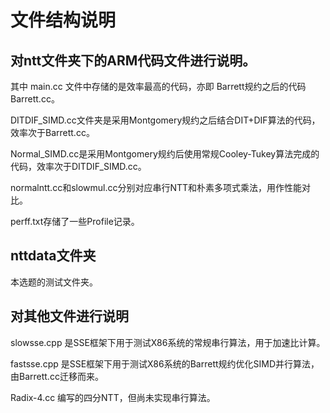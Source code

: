 # 文件结构说明
## 对ntt文件夹下的ARM代码文件进行说明。

其中 main.cc 文件中存储的是效率最高的代码，亦即 Barrett规约之后的代码Barrett.cc。

DITDIF_SIMD.cc文件夹是采用Montgomery规约之后结合DIT+DIF算法的代码，效率次于Barrett.cc。

Normal_SIMD.cc是采用Montgomery规约后使用常规Cooley-Tukey算法完成的代码，效率次于DITDIF_SIMD.cc。

normalntt.cc和slowmul.cc分别对应串行NTT和朴素多项式乘法，用作性能对比。

perff.txt存储了一些Profile记录。

## nttdata文件夹
本选题的测试文件夹。

## 对其他文件进行说明
slowsse.cpp 是SSE框架下用于测试X86系统的常规串行算法，用于加速比计算。

fastsse.cpp 是SSE框架下用于测试X86系统的Barrett规约优化SIMD并行算法，由Barrett.cc迁移而来。

Radix-4.cc 编写的四分NTT，但尚未实现串行算法。